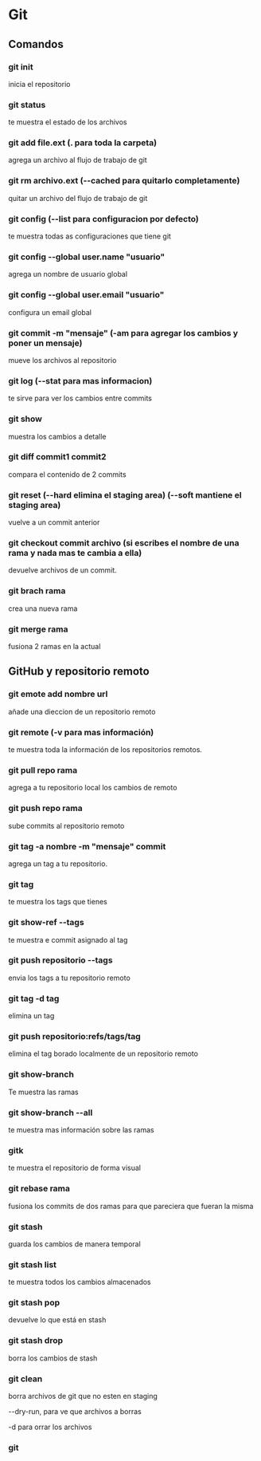 # Git

## Comandos

### git init

inicia el repositorio

### git status

te muestra el estado de los archivos

### git add file.ext (. para toda la carpeta)

agrega un archivo al flujo de trabajo de git

### git rm archivo.ext (--cached para quitarlo completamente)

quitar un archivo del flujo de trabajo de git

### git config  (--list para configuracion por defecto)

te muestra todas as configuraciones que tiene git

### git config --global user.name "usuario"

agrega un nombre de usuario global

### git config --global user.email "usuario"

configura un email global

### git commit -m "mensaje" (-am para agregar los cambios y poner un mensaje)

mueve los archivos al repositorio

### git log (--stat para mas informacion)

te sirve para ver los cambios entre commits

### git show

muestra los cambios a detalle

### git diff commit1 commit2

compara el contenido de 2 commits

### git reset (--hard elimina el staging area) (--soft mantiene el staging area)

vuelve a un commit anterior

### git checkout commit archivo (si escribes el nombre de una rama y nada mas te cambia a ella)

devuelve archivos de un commit.

### git brach rama

crea una nueva rama

### git merge rama

fusiona 2 ramas en la actual

## GitHub y repositorio remoto

### git emote add nombre url

añade una dieccion de un repositorio remoto

### git remote (-v para mas información)

te muestra toda la información de los repositorios remotos.

### git pull repo rama

agrega a tu repositorio local los cambios de remoto

### git push repo rama

sube commits al repositorio remoto

### git tag -a nombre -m "mensaje" commit

agrega un tag a tu repositorio.

### git tag

te muestra los tags que tienes

### git show-ref --tags

te muestra e commit asignado al tag

### git push repositorio --tags

envia los tags a tu repositorio remoto

### git tag -d tag

elimina un tag

### git push repositorio:refs/tags/tag

elimina el tag borado localmente de un repositorio remoto

### git show-branch

Te muestra las ramas 

### git show-branch --all

te muestra mas información sobre las ramas

### gitk

te muestra el repositorio de forma visual

### git rebase rama 

fusiona los commits de dos ramas para que pareciera que fueran la misma

### git stash

guarda los cambios de manera temporal 

### git stash list 

te muestra todos los cambios almacenados

### git stash pop

devuelve lo que está en stash

### git stash drop

borra los cambios de stash

### git clean

borra archivos de git que no esten en staging

--dry-run, para ve que archivos a borras

-d para orrar los archivos

### git 